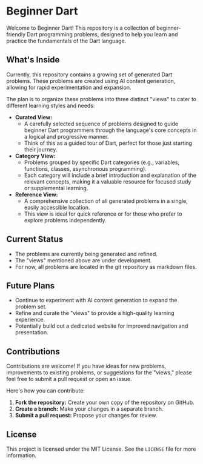 # Beginner Dart

Welcome to Beginner Dart! This repository is a collection of beginner-friendly Dart programming problems, designed to help you learn and practice the fundamentals of the Dart language.

## What's Inside

Currently, this repository contains a growing set of generated Dart problems. These problems are created using AI content generation, allowing for rapid experimentation and expansion.

The plan is to organize these problems into three distinct "views" to cater to different learning styles and needs:

* **Curated View:**
    * A carefully selected sequence of problems designed to guide beginner Dart programmers through the language's core concepts in a logical and progressive manner.
    * Think of this as a guided tour of Dart, perfect for those just starting their journey.
* **Category View:**
    * Problems grouped by specific Dart categories (e.g., variables, functions, classes, asynchronous programming).
    * Each category will include a brief introduction and explanation of the relevant concepts, making it a valuable resource for focused study or supplemental learning.
* **Reference View:**
    * A comprehensive collection of all generated problems in a single, easily accessible location.
    * This view is ideal for quick reference or for those who prefer to explore problems independently.

## Current Status

* The problems are currently being generated and refined.
* The "views" mentioned above are under development.
* For now, all problems are located in the git repository as markdown files.

## Future Plans

* Continue to experiment with AI content generation to expand the problem set.
* Refine and curate the "views" to provide a high-quality learning experience.
* Potentially build out a dedicated website for improved navigation and presentation.

## Contributions

Contributions are welcome! If you have ideas for new problems, improvements to existing problems, or suggestions for the "views," please feel free to submit a pull request or open an issue.

Here's how you can contribute:

1.  **Fork the repository:** Create your own copy of the repository on GitHub.
2.  **Create a branch:** Make your changes in a separate branch.
3.  **Submit a pull request:** Propose your changes for review.

## License

This project is licensed under the MIT License. See the `LICENSE` file for more information.